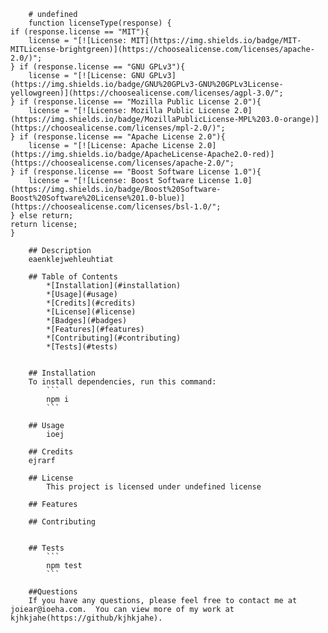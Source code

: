 
        # undefined
        function licenseType(response) {
    if (response.license == "MIT"){
        license = "[![License: MIT](https://img.shields.io/badge/MIT-MITLicense-brightgreen)](https://choosealicense.com/licenses/apache-2.0/)";
    } if (response.license == "GNU GPLv3"){
        license = "[![License: GNU GPLv3](https://img.shields.io/badge/GNU%20GPLv3-GNU%20GPLv3License-yellowgreen)](https://choosealicense.com/licenses/agpl-3.0/";
    } if (response.license == "Mozilla Public License 2.0"){
        license = "[![License: Mozilla Public License 2.0](https://img.shields.io/badge/MozillaPublicLicense-MPL%203.0-orange)](https://choosealicense.com/licenses/mpl-2.0/)";
    } if (response.license == "Apache License 2.0"){
        license = "[![License: Apache License 2.0](https://img.shields.io/badge/ApacheLicense-Apache2.0-red)](https://choosealicense.com/licenses/apache-2.0/";
    } if (response.license == "Boost Software License 1.0"){
        license = "[![License: Boost Software License 1.0](https://img.shields.io/badge/Boost%20Software-Boost%20Software%20License%201.0-blue)](https://choosealicense.com/licenses/bsl-1.0/";
    } else return;
    return license;
    }

        ## Description
        eaenklejwehleuhtiat

        ## Table of Contents
            *[Installation](#installation)
            *[Usage](#usage)
            *[Credits](#credits)
            *[License](#license)
            *[Badges](#badges)
            *[Features](#features)
            *[Contributing](#contributing)
            *[Tests](#tests)


        ## Installation
        To install dependencies, run this command:
            ```
            npm i
            ```

        ## Usage
            ioej

        ## Credits
        ejrarf

        ## License
            This project is licensed under undefined license

        ## Features

        ## Contributing
            

        ## Tests
            ```
            npm test
            ```

        ##Questions
        If you have any questions, please feel free to contact me at joiear@ioeha.com.  You can view more of my work at kjhkjahe(https://github/kjhkjahe).